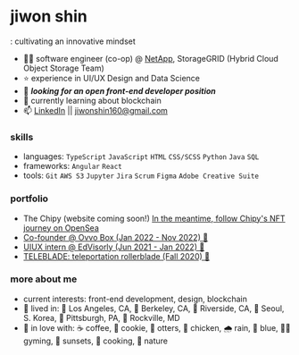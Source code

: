 

<!---
jiwonej/jiwonej is a ✨ special ✨ repository because its `README.md` (this file) appears on your GitHub profile.
You can click the Preview link to take a look at your changes.
--->
# jiwon shin
: cultivating an innovative mindset

- 👩‍💻 software engineer (co-op) @ <a href="https://www.netapp.com/">NetApp</a>, StorageGRID (Hybrid Cloud Object Storage Team)
- ⭐️ experience in UI/UX Design and Data Science
- 👀 ***looking for an open front-end developer position***
- 🌱 currently learning about blockchain
- 📫 <a href="https://www.linkedin.com/in/jiwonej/">LinkedIn</a> || jiwonshin160@gmail.com

### skills

- languages: ```TypeScript``` ```JavaScript``` ```HTML``` ```CSS/SCSS``` ```Python``` ```Java``` ```SQL```
- frameworks: ```Angular``` ```React```
- tools: ```Git``` ```AWS S3``` ```Jupyter``` ```Jira``` ```Scrum``` ```Figma``` ```Adobe Creative Suite```

### portfolio
- The Chipy (website coming soon!) <a href=https://opensea.io/collection/thechipy> In the meantime, follow Chipy's NFT journey on OpenSea</a>
- <a href=https://github.com/jiwonej/ovvobox>Co-founder @ Ovvo Box (Jan 2022 - Nov 2022) 📑</a>
- <a href=https://github.com/jiwonej/edvisorly-updated>UIUX intern @ EdVisorly (Jun 2021 - Jan 2022) 📑</a>
- <a href=https://github.com/jiwonej/teleblade>TELEBLADE: teleportation rollerblade (Fall 2020) 📑</a>
<!-- - <a href=https://github.com/jiwonej/iris>iris: Cognitive Behavioral Theraphy VUI (2021) 📑</a> -->

### more about me
- current interests: front-end development, design, blockchain
- 🏡 lived in: 🌆 Los Angeles, CA, 🏫 Berkeley, CA, 🍊 Riverside, CA, 🌃 Seoul, S. Korea, 🐧 Pittsburgh, PA, 🍁 Rockville, MD
- 💞 in love with: ☕️ coffee, 🍪 cookie, 🦦 otters, 🐓 chicken, 🌧 rain, 💙 blue, 🏋️‍♀️ gyming, 🌄 sunsets, 🍲 cooking, 🌿 nature

